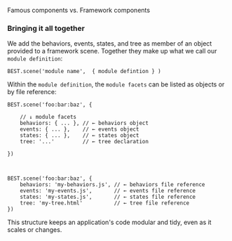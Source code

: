 Famous components vs. Framework components


### Bringing it all together

We add the behaviors, events, states, and tree as member of an object provided to a framework scene.  Together they make up what we call our `module definition`:
        
    BEST.scene('module name',  { module defintion } ) 

Within the `module definition`, the `module facets` can be listed as objects or by file reference:

	BEST.scene('foo:bar:baz', {

	    // ↓ module facets
	    behaviors: { ... }, // ← behaviors object
	    events: { ... },    // ← events object
	    states: { ... },    // ← states object
	    tree: '...'         // ← tree declaration

	})



	BEST.scene('foo:bar:baz', {
	    behaviors: 'my-behaviors.js', // ← behaviors file reference
	    events: 'my-events.js',       // ← events file reference
	    states: 'my-states.js',       // ← states file reference
	    tree: 'my-tree.html'          // ← tree file reference
	})

This structure keeps an application's code modular and tidy, even as it scales or changes. 

